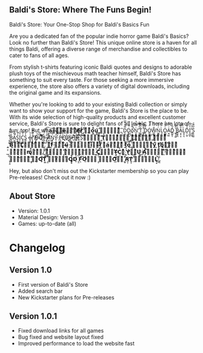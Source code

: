 ## Baldi's Store: Where The Funs Begin!
Baldi's Store: Your One-Stop Shop for Baldi's Basics Fun

Are you a dedicated fan of the popular indie horror game Baldi's Basics? Look no further than Baldi's Store! This unique online store is a haven for all things Baldi, offering a diverse range of merchandise and collectibles to cater to fans of all ages.

From stylish t-shirts featuring iconic Baldi quotes and designs to adorable plush toys of the mischievous math teacher himself, Baldi's Store has something to suit every taste. For those seeking a more immersive experience, the store also offers a variety of digital downloads, including the original game and its expansions.

Whether you're looking to add to your existing Baldi collection or simply want to show your support for the game, Baldi's Store is the place to be. With its wide selection of high-quality products and excellent customer service, Baldi's Store is sure to delight fans of all levels. There are lots of fun, too! But wh𝗮̼̍̕𝘁̶͔̻͌̊𝗲̶̼͆𝘃̴̹ͫ𝗲̸̙̯̿𝗿̶̹̓̈́ ̡̖͚̈́𝘆̨̗͚ͣ𝗼̺̰̈̐̀𝘂̰͈̑͟ ̡͍̝͊̍𝗱̴̻͕̿𝗼̧̼͍͌ͮ,̢͔̯͆ D̦̲̝͕̿ͩ̿͆Ḓ͇̩̺ͬ͌ͥͦŏ̘̣̦̘̿̀̚Ṋ̯͓̝ͭ̿ͯ̚'̱͉͍̼ͩͣ̿ͦT̮̬̬͔͐ͪ̅̍ ͇̥͓̣͒̃̌͌Ḓ̖̣͍̾͊ͮ̚O̲̰͈̳ͬ̈̓ͩW̪̱͚̘͊ͥ͐̐N̮͇͈͓ͨ̍ͫ̏Ḷ̞̖̱̍ͨͬͭO̪̲͇̥͗ͩ̽̈́A͔̲̫̯ͨͥ͊ͦD̻̺͍̞̽̃̉ͬ ͚͎̝͚͐̎͂̎B̳͚̼̪̎ͩͧͨȂ͔̝̹͙̈͊̐L͙͙͎̖ͪ̆͊͊D̩̦̫̫̽̎̐͐I͉̪̺͗͒͌͗ͅ'͉̥͈̹͐͐ͪ̆S͉͍̰͚̍̅͌ͩ ͙͙̼̬͊͑͗͐Ḅ̯̱͋̅̅̾ͅA̰̯͉͎͛͆̉̚S̯̭͍͔ͣͫͨͭI̞͕̫͗̽̍ͥͅC͓̲̰͈ͯ̆̆̽S̲͈͉͖̓̌ͩ̓ ǫ̶̡̱́͑͠r̢̡̛̙͊̓̓̿͟ ̵̸̢̡͇̓B̵̙̆͘͝͞Uͩͨ͐̏҉̸̱̀͝Y̧̥ͨ͗͌ͧ̕͡͡ ̴̶̡̬̽̎ͦ̒̀Ḁ̸̛͊̏̊́͢N̡̍̐̀͏̨̦͠Y̷̥̒̇̔ͫ̀͟͜ ̖̉ͫͯ̄̀̀͢͠P̷̢̺͑̅ͩ́͟L̵ͣ͒͒̀͟҉̥U̽ͣͤ҉̴͈͢͜S̶̵̡̗ͥ̊̈́͠Ĥͬ͊͏̨͚̕͠İ̴̶̛̺ͧ̈́͋͢E̛̞̽̇͘͟͞S̜͊ͯ̈̒̕͜͠͝𝗢ͪ͏̞̯𝗥̲ͧ͡ ̛̰̙̄𝗧̙̆̄̀ͅ𝗢͈̻ͮ̀𝗬̨̹ͧͩ𝗦͔̹͑̐͢ ͕͚ͯ̾́𝗧͍ͫ́𝗛̛͚ͯ𝗔͖ͣ̍͠𝗧̷͖̙ͮ ̻̉͞𝗜̷͕͗ͤ𝗦̖̎ͧ̀ ͈͍̈̈́́𝗕̺̾͠𝗔̺ͬ͝𝗟̢̯̿𝗗̱̜ͥ̀𝗜͍̲̍ͧ͠.͕͆͘ ̧̞ͤͭ𝗜͖̓ͣ͟𝗳̖͋̀ ̵̘̯̑𝘆̨̯ͫ𝗼͕ͧ͞𝘂̶̯͆ ̵̙ͥ𝘀̞̘ͮ͟𝘁̡̱͕ͮͣ𝗶̰̉͞ͅ𝗹̻͗ͦ̕𝗹̶̗͈̊͊ ̸͍ͯ𝘄̧͎ͨ𝗮̧̗̜͗𝗻̸̹̣͂ͣ𝘁̸͖̰ͨ͌ ̴̞ͩ͂𝘁̝͊͞ͅ𝗼̹͑͂͟ ̙̘̾ͦ͝𝗽͕ͮ̀𝗹̡̘͉ͭ𝗮̲͉ͧ͝𝘆̯͒͘ ̧͉̉̉𝘁̙̙̆̕𝗵̢̼̲̐𝗮͗ͨ҉̱𝘁̛̘̺ͯ ͉ͨ͟𝗴̝ͪͩ́𝗮̸͉̗ͮ̿𝗺̢̜͂̊𝗲̛̺ͣ̚,̸̼̾ͣ ̙̓̐͜𝗵ͧͯ̕ͅ𝗲̧̜͉̿ͯ ̛̝͎̾𝗠̛͉ͮ̾ͅ𝗔̰͚ͤ̍͡𝗬̱̯ͯ͜ ̷̲̼̍ͧ𝗖̻̅͟𝗔̶̼̼ͭ𝗧̴̝̘̓𝗖͎̜̆̀𝗛ͤ͛҉̣͍ ̹ͯ́𝗬̛̼̐ͅ𝗢͕̐͌͘𝗨̰͚̑͜ ͥ͏̰̰𝗔̱̖̎̎͠𝗡̶̖̣ͧ𝗗̖͕̉̕ ͔ͭͤ͞𝗜̛̝̜ͫ̅𝗧̷͎̖ͨ ̢͎͍͛͆𝗜̰̻ͣ͝𝗦̖̰ͫ͢ ͊̄͏̝̝𝗡̨̙͎ͤ𝗢̻̊̕𝗧̜͍̊͡ ̗͈͒̆͡𝗚̲ͭ̕𝗢̸̝̰ͭ̅𝗢̡͉̻̉͒𝗗̉̍͏̣ ͈̯͗͆͞𝗙̖̑͠𝗢̛̰̾͑𝗥ͥ̐͏ͅ ̝̞ͦ̀𝗬̡̜͔ͦ̅𝗢̲̿̕𝗨̡̣̄ͦ ͖̞͌ͯ̕𝗔̛̰̹̈𝗧̛̼͎̍ ̞͌͆͞𝗔̢̜ͭ𝗟̵̙͔̈́𝗟͎̝̚͜!̨̼̄͛.

Hey, but also don't miss out the Kickstarter membership so you can play Pre-releases! Check out it now :)

## About Store
- Version: 1.0.1
- Material Design: Version 3
- Games: up-to-date (all)

# Changelog
## Version 1.0
- First version of Baldi's Store
- Added search bar
- New Kickstarter plans for Pre-releases
## Version 1.0.1
- Fixed download links for all games
- Bug fixed and website layout fixed
- Improved performance to load the website fast
